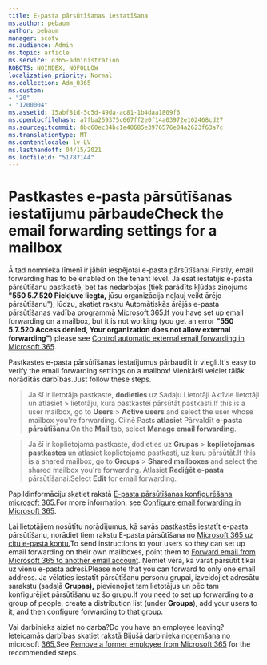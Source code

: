 ```yaml
---
title: E-pasta pārsūtīšanas iestatīšana
ms.author: pebaum
author: pebaum
manager: scotv
ms.audience: Admin
ms.topic: article
ms.service: o365-administration
ROBOTS: NOINDEX, NOFOLLOW
localization_priority: Normal
ms.collection: Adm_O365
ms.custom:
- "20"
- "1200004"
ms.assetid: 15abf81d-5c5d-49da-ac81-1b4daa1809f6
ms.openlocfilehash: a7fba259375c667ff2e0f14a03972e102468cd27
ms.sourcegitcommit: 8bc60ec34bc1e40685e3976576e04a2623f63a7c
ms.translationtype: MT
ms.contentlocale: lv-LV
ms.lasthandoff: 04/15/2021
ms.locfileid: "51787144"
---
```

# <a name="check-the-email-forwarding-settings-for-a-mailbox"></a><span data-ttu-id="6605f-102">Pastkastes e-pasta pārsūtīšanas iestatījumu pārbaude</span><span class="sxs-lookup"><span data-stu-id="6605f-102">Check the email forwarding settings for a mailbox</span></span>

<span data-ttu-id="6605f-103">Ā tad nomnieka līmenī ir jābūt iespējotai e-pasta pārsūtīšanai.</span><span class="sxs-lookup"><span data-stu-id="6605f-103">Firstly, email forwarding has to be enabled on the tenant level.</span></span> <span data-ttu-id="6605f-104">Ja esat iestatījis e-pasta pārsūtīšanu pastkastē, bet tas nedarbojas (tiek parādīts kļūdas ziņojums **"550 5.7.520 Piekļuve liegta,** jūsu organizācija neļauj veikt ārējo pārsūtīšanu"), lūdzu, skatiet rakstu Automātiskās ārējās e-pasta pārsūtīšanas vadība programmā [Microsoft 365](https://docs.microsoft.com/microsoft-365/security/office-365-security/external-email-forwarding?view=o365-worldwide).</span><span class="sxs-lookup"><span data-stu-id="6605f-104">If you have set up email forwarding on a mailbox, but it is not working (you get an error **"550 5.7.520 Access denied, Your organization does not allow external forwarding"**) please see [Control automatic external email forwarding in Microsoft 365](https://docs.microsoft.com/microsoft-365/security/office-365-security/external-email-forwarding?view=o365-worldwide).</span></span>

<span data-ttu-id="6605f-105">Pastkastes e-pasta pārsūtīšanas iestatījumus pārbaudīt ir viegli.</span><span class="sxs-lookup"><span data-stu-id="6605f-105">It's easy to verify the email forwarding settings on a mailbox!</span></span> <span data-ttu-id="6605f-106">Vienkārši veiciet tālāk norādītās darbības.</span><span class="sxs-lookup"><span data-stu-id="6605f-106">Just follow these steps.</span></span>
  
> <span data-ttu-id="6605f-107">Ja šī ir lietotāja pastkaste, **dodieties** uz Sadaļu Lietotāji Aktīvie lietotāji un atlasiet \>  lietotāju, kura pastkastei pārsūtāt pastkasti.</span><span class="sxs-lookup"><span data-stu-id="6605f-107">If this is a user mailbox, go to **Users** \> **Active users** and select the user whose mailbox you're forwarding.</span></span> <span data-ttu-id="6605f-108">Cilnē Pasts **atlasiet** Pārvaldīt **e-pasta pārsūtīšanu**.</span><span class="sxs-lookup"><span data-stu-id="6605f-108">On the **Mail** tab, select **Manage email forwarding**.</span></span>

> <span data-ttu-id="6605f-109">Ja šī ir koplietojama pastkaste, dodieties uz **Grupas** \> **koplietojamas pastkastes** un atlasiet koplietojamo pastkasti, uz kuru pārsūtāt.</span><span class="sxs-lookup"><span data-stu-id="6605f-109">If this is a shared mailbox, go to **Groups** \> **Shared mailboxes** and select the shared mailbox you're forwarding.</span></span> <span data-ttu-id="6605f-110">Atlasiet **Rediģēt e-pasta** pārsūtīšanai.</span><span class="sxs-lookup"><span data-stu-id="6605f-110">Select **Edit** for email forwarding.</span></span>

<span data-ttu-id="6605f-111">Papildinformāciju skatiet rakstā [E-pasta pārsūtīšanas konfigurēšana microsoft 365.](https://docs.microsoft.com/microsoft-365/admin/email/configure-email-forwarding)</span><span class="sxs-lookup"><span data-stu-id="6605f-111">For more information, see [Configure email forwarding in Microsoft 365](https://docs.microsoft.com/microsoft-365/admin/email/configure-email-forwarding).</span></span>
  
<span data-ttu-id="6605f-112">Lai lietotājiem nosūtītu norādījumus, kā savās pastkastēs iestatīt e-pasta pārsūtīšanu, norādiet tiem rakstu E-pasta pārsūtīšana no [Microsoft 365 uz citu e-pasta kontu.](https://support.office.com/article/Forward-email-from-Office-365-to-another-email-account-1ed4ee1e-74f8-4f53-a174-86b748ff6a0e)</span><span class="sxs-lookup"><span data-stu-id="6605f-112">To send instructions to your users so they can set up email forwarding on their own mailboxes, point them to [Forward email from Microsoft 365 to another email account](https://support.office.com/article/Forward-email-from-Office-365-to-another-email-account-1ed4ee1e-74f8-4f53-a174-86b748ff6a0e).</span></span> <span data-ttu-id="6605f-113">Ņemiet vērā, ka varat pārsūtīt tikai uz vienu e-pasta adresi.</span><span class="sxs-lookup"><span data-stu-id="6605f-113">Please note that you can forward to only one email address.</span></span> <span data-ttu-id="6605f-114">Ja vēlaties iestatīt pārsūtīšanu personu grupai, izveidojiet adresātu sarakstu (sadaļā **Grupas),** pievienojiet tam lietotājus un pēc tam konfigurējiet pārsūtīšanu uz šo grupu.</span><span class="sxs-lookup"><span data-stu-id="6605f-114">If you need to set up forwarding to a group of people, create a distribution list (under **Groups**), add your users to it, and then configure forwarding to that group.</span></span>
  
<span data-ttu-id="6605f-115">Vai darbinieks aiziet no darba?</span><span class="sxs-lookup"><span data-stu-id="6605f-115">Do you have an employee leaving?</span></span> <span data-ttu-id="6605f-116">Ieteicamās darbības skatiet rakstā Bijušā darbinieka noņemšana no microsoft [365.](https://docs.microsoft.com/microsoft-365/admin/add-users/remove-former-employee)</span><span class="sxs-lookup"><span data-stu-id="6605f-116">See [Remove a former employee from Microsoft 365](https://docs.microsoft.com/microsoft-365/admin/add-users/remove-former-employee) for the recommended steps.</span></span>